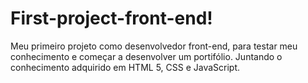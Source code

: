 # First-project-front-end!
Meu primeiro projeto como desenvolvedor front-end, para testar meu conhecimento e começar a desenvolver um portifólio.
Juntando o conhecimento adquirido em HTML 5, CSS e JavaScript.
